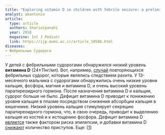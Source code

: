 ```yaml
---
title: "Exploring vitamin D in children with febrile seizure: a preliminary study"
analyst: amantonio
article:
  type: article
  authors: Shariatpanahi
  year: 2018
  magazine: Int J Pediatr
  link: https://ijp.mums.ac.ir/article_10506.html
diseases:
- Фебрильные Судороги
---
```


У детей с фебрильными судорогами обнаружился низкий уровень **витамина D** (24±11нг/мл).
Вот, например, [случай](https://www.ncbi.nlm.nih.gov/pubmed/12480016) повторяющихся фебрильных судорог, которые являлись следствием рахита. У 13-месячного мальчика с судорогами обнаружились очень низкие уровни кальция, фосфорa, магния и витамина D, и очень высокий уровень паратиреоидного гормона. После назначения витамина D и кальция, судорог больше не было.
Дефицит витамина D приводит к понижению уровня кальция в плазме посредством снижения абсорбции кальция в кишечнике. Низкий уровень кальция стимулирует секрецию паратиреоидного гормона, что, в свою очередь, приводит к выделению кальция из костей и к истощению фосфора.
Дефицит витамина D [является](https://www.ncbi.nlm.nih.gov/pubmed/27988507) также фактором риска эпилепсии, и добавки витамина D [снижают](https://www.ncbi.nlm.nih.gov/pubmed/27988507) количество приступов. Еще: [[1]](https://adc.bmj.com/content/96/Suppl_1/A68.1)

